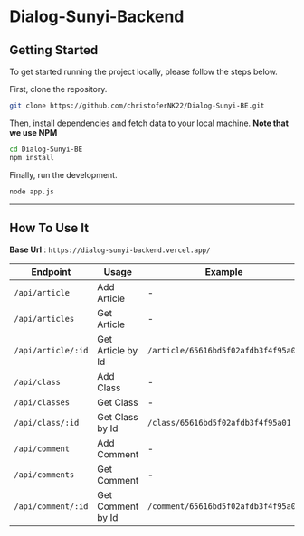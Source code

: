 # Dialog-Sunyi-Backend

## Getting Started

To get started running the project locally, please follow the steps below.

First, clone the repository.

```bash
git clone https://github.com/christoferNK22/Dialog-Sunyi-BE.git
```

Then, install dependencies and fetch data to your local machine. **Note that we use NPM**

```bash
cd Dialog-Sunyi-BE
npm install
```

Finally, run the development.

```bash
node app.js
```

---

## How To Use It

**Base Url** :  `https://dialog-sunyi-backend.vercel.app/`

| Endpoint | Usage | Example | Method |
|----------|-------|---------|----------|
| `/api/article` | Add Article | - |  POST  |
| `/api/articles` | Get Article | - |  GET   |
| `/api/article/:id` | Get Article by Id | `/article/65616bd5f02afdb3f4f95a01` |   GET  |
| `/api/class` | Add Class | - |  POST  |
| `/api/classes` | Get Class | - |  GET   |
| `/api/class/:id` | Get Class by Id | `/class/65616bd5f02afdb3f4f95a01` |   GET  |
| `/api/comment` | Add Comment | - |  POST  |
| `/api/comments` | Get Comment | - |  GET   |
| `/api/comment/:id` | Get Comment by Id | `/comment/65616bd5f02afdb3f4f95a01` |   GET  |
